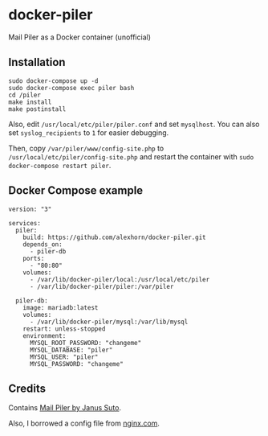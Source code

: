 # docker-piler
Mail Piler as a Docker container (unofficial)

## Installation
    sudo docker-compose up -d
    sudo docker-compose exec piler bash
    cd /piler
    make install
    make postinstall

Also, edit `/usr/local/etc/piler/piler.conf` and set `mysqlhost`. You can also set `syslog_recipients` to `1` for easier debugging.

Then, copy `/var/piler/www/config-site.php` to `/usr/local/etc/piler/config-site.php` and restart the container with `sudo docker-compose restart piler`.

## Docker Compose example
    version: "3"

    services:
      piler:
        build: https://github.com/alexhorn/docker-piler.git
        depends_on:
          - piler-db
        ports:
          - "80:80"
        volumes:
          - /var/lib/docker-piler/local:/usr/local/etc/piler
          - /var/lib/docker-piler/piler:/var/piler

      piler-db:
        image: mariadb:latest
        volumes:
          - /var/lib/docker-piler/mysql:/var/lib/mysql
        restart: unless-stopped
        environment:
          MYSQL_ROOT_PASSWORD: "changeme"
          MYSQL_DATABASE: "piler"
          MYSQL_USER: "piler"
          MYSQL_PASSWORD: "changeme"

## Credits
Contains [Mail Piler by Janus Suto](https://bitbucket.org/jsuto/piler/overview).

Also, I borrowed a config file from [nginx.com](https://www.nginx.com/resources/wiki/start/topics/examples/full/).
